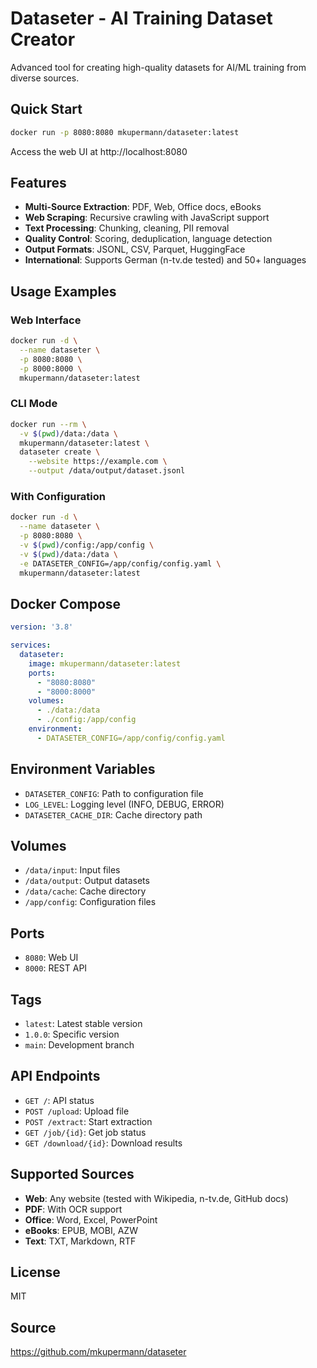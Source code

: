 # Dataseter - AI Training Dataset Creator

Advanced tool for creating high-quality datasets for AI/ML training from diverse sources.

## Quick Start

```bash
docker run -p 8080:8080 mkupermann/dataseter:latest
```

Access the web UI at http://localhost:8080

## Features

- **Multi-Source Extraction**: PDF, Web, Office docs, eBooks
- **Web Scraping**: Recursive crawling with JavaScript support
- **Text Processing**: Chunking, cleaning, PII removal
- **Quality Control**: Scoring, deduplication, language detection
- **Output Formats**: JSONL, CSV, Parquet, HuggingFace
- **International**: Supports German (n-tv.de tested) and 50+ languages

## Usage Examples

### Web Interface
```bash
docker run -d \
  --name dataseter \
  -p 8080:8080 \
  -p 8000:8000 \
  mkupermann/dataseter:latest
```

### CLI Mode
```bash
docker run --rm \
  -v $(pwd)/data:/data \
  mkupermann/dataseter:latest \
  dataseter create \
    --website https://example.com \
    --output /data/output/dataset.jsonl
```

### With Configuration
```bash
docker run -d \
  --name dataseter \
  -p 8080:8080 \
  -v $(pwd)/config:/app/config \
  -v $(pwd)/data:/data \
  -e DATASETER_CONFIG=/app/config/config.yaml \
  mkupermann/dataseter:latest
```

## Docker Compose

```yaml
version: '3.8'

services:
  dataseter:
    image: mkupermann/dataseter:latest
    ports:
      - "8080:8080"
      - "8000:8000"
    volumes:
      - ./data:/data
      - ./config:/app/config
    environment:
      - DATASETER_CONFIG=/app/config/config.yaml
```

## Environment Variables

- `DATASETER_CONFIG`: Path to configuration file
- `LOG_LEVEL`: Logging level (INFO, DEBUG, ERROR)
- `DATASETER_CACHE_DIR`: Cache directory path

## Volumes

- `/data/input`: Input files
- `/data/output`: Output datasets
- `/data/cache`: Cache directory
- `/app/config`: Configuration files

## Ports

- `8080`: Web UI
- `8000`: REST API

## Tags

- `latest`: Latest stable version
- `1.0.0`: Specific version
- `main`: Development branch

## API Endpoints

- `GET /`: API status
- `POST /upload`: Upload file
- `POST /extract`: Start extraction
- `GET /job/{id}`: Get job status
- `GET /download/{id}`: Download results

## Supported Sources

- **Web**: Any website (tested with Wikipedia, n-tv.de, GitHub docs)
- **PDF**: With OCR support
- **Office**: Word, Excel, PowerPoint
- **eBooks**: EPUB, MOBI, AZW
- **Text**: TXT, Markdown, RTF

## License

MIT

## Source

https://github.com/mkupermann/dataseter